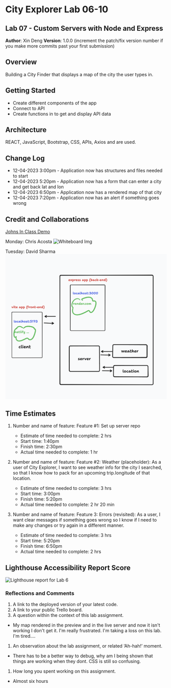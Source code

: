 # City Explorer Lab 06-10


## Lab 07 - Custom Servers with Node and Express

**Author**: Xin Deng
**Version**: 1.0.0 (increment the patch/fix version number if you make more commits past your first submission)

## Overview
<!-- Provide a high level overview of what this application is and why you are building it, beyond the fact that it's an assignment for this class. (i.e. What's your problem domain?) -->

Building a City Finder that displays a map of the city the user types in.
## Getting Started
<!-- What are the steps that a user must take in order to build this app on their own machine and get it running? -->

- Create different components of the app
- Connect to API
- Create functions in to get and display API data



## Architecture
<!-- Provide a detailed description of the application design. What technologies (languages, libraries, etc) you're using, and any other relevant design information. -->
REACT, JavaScript, Bootstrap, CSS, APIs, Axios and are used.

## Change Log
<!-- Use this area to document the iterative changes made to your application as each feature is successfully implemented. Use time stamps. Here's an example:

01-01-2001 4:59pm - Application now has a fully-functional express server, with a GET route for the location resource. -->

- 12-04-2023 3:00pm - Application now has structures and files needed to start
- 12-04-2023 5:20pm - Application now has a form that can enter a city and get back lat and lon
- 12-04-2023 6:50pm - Application now has a rendered map of that city
- 12-04-2023 7:20pm - Application now has an alert if something goes wrong 

## Credit and Collaborations
<!-- Give credit (and a link) to other people or resources that helped you build this application. -->

[Johns In Class Demo](https://github.com/codefellows/seattle-code-301d110/tree/main/class-07/demo)

Monday: Chris Acosta
![Whiteboard Img](src/assets/whiteboard.png)

Tuesday: David Sharma
![Whiteboard Img](whiteboard2.png)


## Time Estimates

1. Number and name of feature: Feature #1: Set up server repo
    - Estimate of time needed to complete: 2 hrs
    - Start time: 1:40pm
    - Finish time: 2:30pm
    - Actual time needed to complete: 1 hr

1. Number and name of feature: Feature #2: Weather (placeholder): As a user of City Explorer, I want to see weather info for the city I searched, so that I know how to pack for an upcoming trip.longitude of that location.
    - Estimate of time needed to complete: 3 hrs
    - Start time: 3:00pm
    - Finish time: 5:20pm
    - Actual time needed to complete: 2 hr 20 min

1. Number and name of feature: Feature 3: Errors (revisited): As a user, I want clear messages if something goes wrong so I know if I need to make any changes or try again in a different manner.
    - Estimate of time needed to complete: 3 hrs
    - Start time: 5:20pm
    - Finish time: 6:50pm
    - Actual time needed to complete: 2 hrs



## Lighthouse Accessibility Report Score

![Lighthouse report for Lab 6](src/assets/lighthouse1.png)

### Reflections and Comments

1. A link to the deployed version of your latest code.
1. A link to your public Trello board.
1. A question within the context of this lab assignment.
- My map rendered in the preview and in the live server and now it isn't working I don't get it. I'm really frustrated. I'm taking a loss on this lab. I'm tired....
1. An observation about the lab assignment, or related ‘Ah-hah!’ moment.
- There has to be a better way to debug, why am I being shown that things are working when they dont. CSS is still so confusing. 

1. How long you spent working on this assignment.
  - Almost six hours 